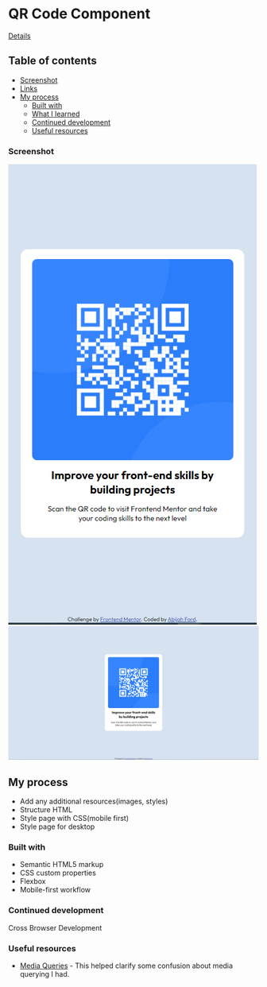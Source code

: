 # QR Code Component

[Details](https://www.frontendmentor.io/challenges/qr-code-component-iux_sIO_H)

## Table of contents

- [Screenshot](#screenshot)
- [Links](#links)
- [My process](#my-process)
  - [Built with](#built-with)
  - [What I learned](#what-i-learned)
  - [Continued development](#continued-development)
  - [Useful resources](#useful-resources)

### Screenshot

![Mobile View](images/qr-code-snippet.PNG)
![Desktop View](images/qr-code-snippet-desktop.PNG)

## My process

- Add any additional resources(images, styles)
- Structure HTML
- Style page with CSS(mobile first)
- Style page for desktop

### Built with

- Semantic HTML5 markup
- CSS custom properties
- Flexbox
- Mobile-first workflow

### Continued development

Cross Browser Development

### Useful resources

- [Media Queries](https://css-tricks.com/a-complete-guide-to-css-media-queries/) - This helped clarify some confusion about media querying I had.
